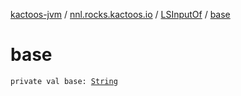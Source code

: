 [kactoos-jvm](../../index.md) / [nnl.rocks.kactoos.io](../index.md) / [LSInputOf](index.md) / [base](./base.md)

# base

`private val base: `[`String`](https://kotlinlang.org/api/latest/jvm/stdlib/kotlin/-string/index.html)